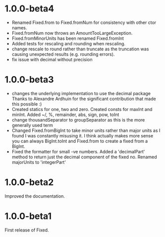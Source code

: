 # 1.0.0-beta4
- Renamed Fixed.from to Fixed.fromNum for consistency with other ctor names. 
- Fixed.fromNum now throws an AmountTooLargeException. 
- Fixed.fromMinorUnits has been renamed Fixed.fromInt
- Added tests for rescaling and rounding when rescaling.
- change rescale to round rather than truncate as the truncation was causing unexpected results (e.g. rounding errors).
- fix issue with decimal without precision

# 1.0.0-beta3
- changes the underlying implementation to use the decimal package
  Thanks to Alexandre Ardhuin for the significant contribution that made this possible :)
- Created statics for one, two and zero. Created consts for maxInt and minInt. Added ~/, %, remainder, abs, sign, pow, toInt
- change thousandSeparator to groupSeparator as this is the more generally used term
- Changed Fixed.fromBigInt to take minor units rather than major units as I found I was constantly misusing it. I think actually makes more sense you can always BigInt.toInt and Fixed.from to create a fixed from a BigInt.
- Fixed the formatter for small -ve numbers. Added a 'decimalPart' method to return just the decimal component of the fixed no. Renamed majorUnits to 'integerPart'

# 1.0.0-beta2
Improved the documentation.

# 1.0.0-beta1
First release of Fixed.
